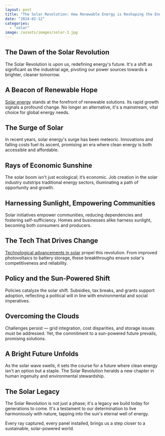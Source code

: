 ```yaml
---
layout: post
title: "The Solar Revolution: How Renewable Energy is Reshaping the Energy Landscape"
date: "2024-02-12"
categories: 
  - "solar"
image: /assets/images/solar-3.jpg
---
```


## The Dawn of the Solar Revolution

The Solar Revolution is upon us, redefining energy's future. It's a shift as significant as the industrial age, pivoting our power sources towards a brighter, cleaner tomorrow.

## A Beacon of Renewable Hope

[Solar energy](/why-solar-energy-is-the-best-alternative/) stands at the forefront of renewable solutions. Its rapid growth signals a profound change. No longer an alternative, it's a mainstream, vital choice for global energy needs.

## The Surge of Solar

In recent years, solar energy's surge has been meteoric. Innovations and falling costs fuel its ascent, promising an era where clean energy is both accessible and affordable.

## Rays of Economic Sunshine

The solar boom isn't just ecological; it’s economic. Job creation in the solar industry outstrips traditional energy sectors, illuminating a path of opportunity and growth.

## Harnessing Sunlight, Empowering Communities

Solar initiatives empower communities, reducing dependencies and fostering self-sufficiency. Homes and businesses alike harness sunlight, becoming both consumers and producers.

## The Tech That Drives Change

[Technological advancements in solar](/advancements-in-solar-technology/) propel this revolution. From improved photovoltaics to battery storage, these breakthroughs ensure solar's competitiveness and reliability.

## Policy and the Sun-Powered Shift

Policies catalyze the solar shift. Subsidies, tax breaks, and grants support adoption, reflecting a political will in line with environmental and social imperatives.

## Overcoming the Clouds

Challenges persist — grid integration, cost disparities, and storage issues must be addressed. Yet, the commitment to a sun-powered future prevails, promising solutions.

## A Bright Future Unfolds

As the solar wave swells, it sets the course for a future where clean energy isn't an option but a staple. The Solar Revolution heralds a new chapter in human ingenuity and environmental stewardship.

## The Solar Legacy

The Solar Revolution is not just a phase; it's a legacy we build today for generations to come. It's a testament to our determination to live harmoniously with nature, tapping into the sun's eternal well of energy.

Every ray captured, every panel installed, brings us a step closer to a sustainable, solar-powered world.
